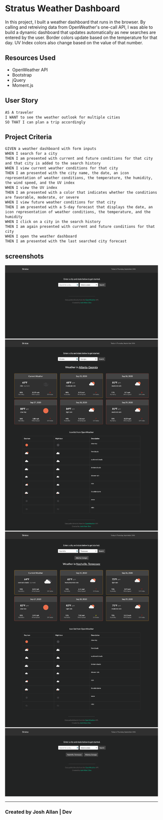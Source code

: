# Stratus Weather Dashboard

In this project, I built a weather dashboard that runs in the browser. By calling and retreiving data from OpenWeather's one-call API, I was able to build a dynamic dashboard that updates automatically as new searches are entered by the user. Border colors update based on the temperature for that day. UV Index colors also change based on the value of that number.

## Resources Used

- OpenWeather API
- Bootstrap
- jQuery
- Moment.js

## User Story

```
AS A traveler
I WANT to see the weather outlook for multiple cities
SO THAT I can plan a trip accordingly
```

## Project Criteria

```
GIVEN a weather dashboard with form inputs
WHEN I search for a city
THEN I am presented with current and future conditions for that city and that city is added to the search history
WHEN I view current weather conditions for that city
THEN I am presented with the city name, the date, an icon representation of weather conditions, the temperature, the humidity, the wind speed, and the UV index
WHEN I view the UV index
THEN I am presented with a color that indicates whether the conditions are favorable, moderate, or severe
WHEN I view future weather conditions for that city
THEN I am presented with a 5-day forecast that displays the date, an icon representation of weather conditions, the temperature, and the humidity
WHEN I click on a city in the search history
THEN I am again presented with current and future conditions for that city
WHEN I open the weather dashboard
THEN I am presented with the last searched city forecast
```

## screenshots

![Stratus - Home](assets/stratus-main.png)
![Stratus - Search](assets/stratus-search-1.png)
![Stratus - Search w/ Recent Searches](assets/stratus-search-2.png)
![Stratus - Home w/ Recent Searches](assets/stratus-main-2.png)

---

### Created by Josh Allan | Dev
